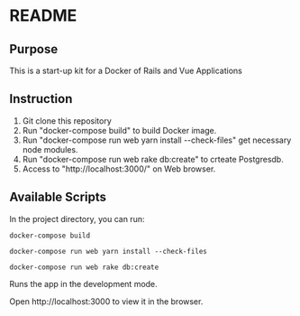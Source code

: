 # README

## Purpose

This is a start-up kit for a  Docker of Rails and Vue Applications

## Instruction
1. Git clone this repository
2. Run "docker-compose build" to build Docker image.
3. Run "docker-compose run web yarn install --check-files" get necessary node modules.
4. Run "docker-compose run web rake db:create" to crteate Postgresdb.
5. Access to "http://localhost:3000/" on Web browser.

## Available Scripts

In the project directory, you can run:

```
docker-compose build

docker-compose run web yarn install --check-files

docker-compose run web rake db:create
```

Runs the app in the development mode.

Open http://localhost:3000 to view it in the browser.
